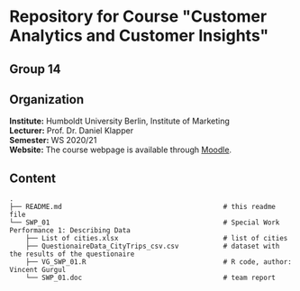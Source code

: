 # Repository for Course "Customer Analytics and Customer Insights"

## Group 14

## Organization

__Institute:__ Humboldt University Berlin, Institute of Marketing <br>
__Lecturer:__ Prof. Dr. Daniel Klapper <br>
__Semester:__ WS 2020/21 <br>
__Website:__ The course webpage is available through [Moodle](https://moodle.hu-berlin.de/course/view.php?id=98467).


## Content

```
.
├── README.md                                        # this readme file
└── SWP_01                                           # Special Work Performance 1: Describing Data
    ├── List of cities.xlsx                          # list of cities
    ├── QuestionaireData_CityTrips_csv.csv           # dataset with the results of the questionaire
    ├── VG_SWP_01.R                                  # R code, author: Vincent Gurgul
    └── SWP_01.doc                                   # team report 
```
